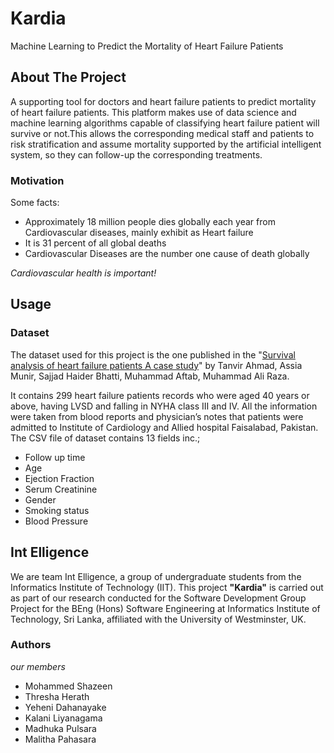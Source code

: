 # Kardia

Machine Learning to Predict the Mortality of Heart Failure Patients

## About The Project

A supporting tool for doctors and heart failure patients to predict mortality of heart failure patients.
This platform makes use of data science and machine learning algorithms capable of classifying heart failure patient will survive or not.This allows the corresponding medical staff and patients to risk stratification and assume mortality supported by the artificial intelligent system, so they can follow-up the corresponding treatments.

### Motivation

Some facts:
- Approximately 18 million people dies globally each year from Cardiovascular diseases, mainly exhibit as Heart failure
-  It is 31 percent of all global deaths
- Cardiovascular Diseases are the number one cause of death globally

*Cardiovascular health is important!*

## Usage

### Dataset 

The dataset used for this project is the one published in the "[Survival analysis of heart failure patients A case study](https://plos.figshare.com/articles/dataset/Survival_analysis_of_heart_failure_patients_A_case_study/5227684/1)" by Tanvir Ahmad, Assia Munir, Sajjad Haider Bhatti, Muhammad Aftab, Muhammad Ali Raza.

It contains 299 heart failure patients records who were aged 40 years or above, having LVSD and falling in NYHA class III and IV. All the information were taken from blood reports and physician’s notes that patients were admitted to Institute of Cardiology and Allied hospital Faisalabad, Pakistan. The CSV file of dataset contains 13 fields inc.;
- Follow up time
- Age
- Ejection Fraction
- Serum Creatinine
- Gender
- Smoking status
- Blood Pressure

## Int Elligence 

We are team Int Elligence, a group of undergraduate students from the Informatics Institute of Technology (IIT). This project **"Kardia"** is carried out as part of our research conducted for the Software Development Group Project for the BEng (Hons) Software Engineering at Informatics Institute of Technology, Sri Lanka, affiliated with the University of Westminster, UK.

### Authors

*our members*
- Mohammed Shazeen
- Thresha Herath
- Yeheni Dahanayake
- Kalani Liyanagama
- Madhuka Pulsara
- Malitha Pahasara

